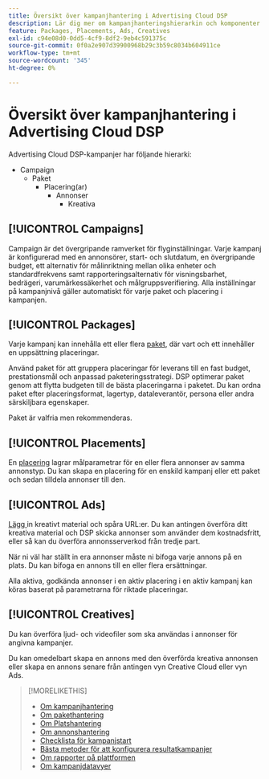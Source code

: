 ```yaml
---
title: Översikt över kampanjhantering i Advertising Cloud DSP
description: Lär dig mer om kampanjhanteringshierarkin och komponenter.
feature: Packages, Placements, Ads, Creatives
exl-id: c94e08d0-0dd5-4cf9-8df2-9eb4c591375c
source-git-commit: 0f0a2e907d39900968b29c3b59c8034b604911ce
workflow-type: tm+mt
source-wordcount: '345'
ht-degree: 0%

---
```


# Översikt över kampanjhantering i Advertising Cloud DSP

Advertising Cloud DSP-kampanjer har följande hierarki:

* Campaign
   * Paket
      * Placering(ar)
         * Annonser
            * Kreativa

<!-- Do clients think in terms of insertion orders? If yes, then work in the following info.:
In Advertising Cloud DSP, an insertion order is represented as a campaign, and line items are represented as packages. Each package will include placements, which can use different strategies and tactics to deliver the line item requirements.
-->

## [!UICONTROL Campaigns]

[](/help/dsp/campaign-management/campaigns/campaign-about.md) Campaign är det övergripande ramverket för flyginställningar. Varje kampanj är konfigurerad med en annonsörer, start- och slutdatum, en övergripande budget, ett alternativ för målinriktning mellan olika enheter och standardfrekvens samt rapporteringsalternativ för visningsbarhet, bedrägeri, varumärkessäkerhet och målgruppsverifiering. Alla inställningar på kampanjnivå gäller automatiskt för varje paket och placering i kampanjen.

## [!UICONTROL Packages]

Varje kampanj kan innehålla ett eller flera [paket](/help/dsp/campaign-management/packages/package-about.md), där vart och ett innehåller en uppsättning placeringar.

Använd paket för att gruppera placeringar för leverans till en fast budget, prestationsmål och anpassad paketeringsstrategi. DSP optimerar paket genom att flytta budgeten till de bästa placeringarna i paketet. Du kan ordna paket efter placeringsformat, lagertyp, dataleverantör, persona eller andra särskiljbara egenskaper.

Paket är valfria men rekommenderas.

## [!UICONTROL Placements]

En [placering](/help/dsp/campaign-management/placements/placement-about.md) lagrar målparametrar för en eller flera annonser av samma annonstyp. Du kan skapa en placering för en enskild kampanj eller ett paket och sedan tilldela annonser till den.

## [!UICONTROL Ads]

[Lägg ](/help/dsp/campaign-management/ads/ad-about.md) in kreativt material och spåra URL:er. Du kan antingen överföra ditt kreativa material och DSP skicka annonser som använder dem kostnadsfritt, eller så kan du överföra annonsserverkod från tredje part.

När ni väl har ställt in era annonser måste ni bifoga varje annons på en plats. Du kan bifoga en annons till en eller flera ersättningar.

Alla aktiva, godkända annonser i en aktiv placering i en aktiv kampanj kan köras baserat på parametrarna för riktade placeringar.

## [!UICONTROL Creatives]

Du kan överföra ljud- och videofiler som ska användas i annonser för angivna kampanjer.
<!-- add link to [About Creative Management](/help/dsp/campaign-management/creatives/creative-about.md) when it's available-->

Du kan omedelbart skapa en annons med den överförda kreativa annonsen eller skapa en annons senare från antingen vyn Creative Cloud eller vyn Ads.

>[!MORELIKETHIS]
>
>* [Om kampanjhantering](/help/dsp/campaign-management/campaigns/campaign-about.md)
>* [Om pakethantering](/help/dsp/campaign-management/packages/package-about.md)
>* [Om Platshantering](/help/dsp/campaign-management/placements/placement-about.md)
>* [Om annonshantering](/help/dsp/campaign-management/ads/ad-about.md)
>* [Checklista för kampanjstart](/help/dsp/campaign-management/campaign-launch-checklist.md)
>* [Bästa metoder för att konfigurera resultatkampanjer](/help/dsp/optimization/campaign-best-practices-performance.md)
>* [Om rapporter på plattformen](/help/dsp/campaign-management/reports/campaign-reports-about.md)
>* [Om kampanjdatavyer](/help/dsp/campaign-management/reports/campaign-data-views-about.md)


